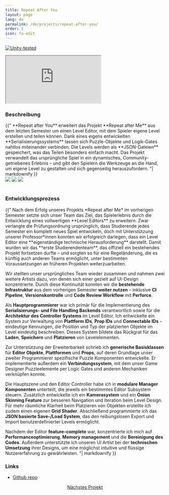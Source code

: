 ```yaml
---
title: Repeat After You
layout: page
lang: de
permalink: /de/projects/repeat-after-you/
order: 2
icon: fa-edit
---
```


[![Unity-tested](https://img.shields.io/badge/Made%20with-Unity%20-%23000000.svg?&logo=unity)](https://unity.com)

<iframe src="https://www.youtube.com/embed/UfmWDT9p7yo?si=vFIVl7djQLLdHUQi" allow="autoplay; encrypted-media; fullscreen;"></iframe>
<br>

### Beschreibung
<div class="blockText"> {{"
**Repeat after You** erweitert das Projekt **Repeat after Me** aus dem letzten Semester um einen Level Editor,
mit dem Spieler eigene Level erstellen und teilen können. Dank eines eigens entwickelten **Serialisierungssystems**
lassen sich Puzzle-Objekte und Logik-Gates nahtlos miteinander verbinden. Die Levels werden als **JSON-Dateien**
gespeichert, was das Teilen besonders einfach macht.
Das Projekt verwandelt das ursprüngliche Spiel in ein dynamisches, Community-getriebenes Erlebnis – und gibt den
Spielern die Werkzeuge an die Hand, um eigene Level zu gestalten und sich gegenseitig herauszufordern.
"| markdownify }} </div>

<div class="screenshots">
    <img src="{{ site.baseurl | append: '/assets/images/ray/screenshot1.png' }}">
    <img src="{{ site.baseurl | append: '/assets/images/ray/screenshot2.png' }}">
    <img src="{{ site.baseurl | append: '/assets/images/ray/screenshot3.png' }}">
</div>
<br>

### Entwicklungsprozess
<div class="blockText"> {{"
Nach dem Erfolg unseres Projekts *Repeat after Me* im vorherigen Semester setzte sich unser Team das Ziel,
das Spielerlebnis durch die Entwicklung eines vollwertigen **Level Editors** zu erweitern. Zwar verlangte die
Prüfungsordnung ursprünglich, dass Studierende jedes Semester ein komplett neues Spiel entwickeln, doch mit
Unterstützung unserer Professor*innen konnten wir erfolgreich darlegen, dass ein Level Editor eine **eigenständige
technische Herausforderung** darstellt. Damit wurden wir das **erste Studierendenteam**, das offiziell ein bestehendes
Projekt fortsetzen durfte – und sorgten so für eine Regeländerung, die es künftig auch anderen Teams ermöglicht,
unter bestimmten Voraussetzungen an früheren Projekten weiterzuarbeiten.

Wir stellten unser ursprüngliches Team wieder zusammen und nahmen zwei weitere Artists dazu, von denen sich einer
gezielt auf UI-Design konzentrierte. Durch diese Kontinuität konnten wir die **bestehende Infrastruktur** aus dem
vorherigen Semester **weiter nutzen** – inklusive **CI Pipeline**, **Versionskontrolle** und **Code Review Workflow**
mit **Perforce**.

Als **Hauptprogrammierer** war ich primär für die Implementierung des **Serialisierungs- und File Handling Backends**
verantwortlich sowie für die **Architektur des Controller Systems** im Level Editor. Ich entwickelte ein System
zur Verwaltung von **Plattform IDs**, **Prop IDs** und **Connectable IDs** – eindeutige Kennungen, die Position und Typ
der platzierten Objekte im Level eindeutig beschreiben. Dieses System bildete das Rückgrat für das **Laden**,
**Speichern** und **Platzieren** von Levelelementen.

Zur Unterstützung der Erweiterbarkeit schrieb ich **generische Basisklassen** für **Editor Objekte**, **Plattformen** und
**Props**, auf deren Grundlage unser zweiter Programmierer spezifische Puzzle Komponenten entwickelte. Er
implementierte außerdem ein **Verbindungssystem**, mit dem unser Game Designer Puzzleelemente per Logic Gates
und anderen Mechaniken verknüpfen konnte.

Die Hauptszene und den Editor Controller habe ich in **modulare Manager Komponenten** unterteilt, die jeweils ein
bestimmtes Editor Subsystem steuern. Zusätzlich entwickelte ich ein **Kamerasystem** und ein **Onion Skinning Feature**
zur besseren Navigation und Iteration beim Level Design. Für mehr räumliche Klarheit beim Platzieren von Objekten
erstellte ich zudem einen eigenen **Grid Shader**. Abschließend programmierte ich das **JSON basierte
Save-/Load System**, das den reibungslosen Export und Import benutzerdefinierter Levels ermöglicht.

Nachdem der Editor **feature-complete** war, konzentrierte ich mich auf **Performanceoptimierung**, **Memory management**
und die **Bereinigung des Codes**. Außerdem unterstützte ich unseren UI Artist bei der **technischen Umsetzung** ihrer
Designs, um eine möglichst intuitive und flüssige Nutzererfahrung zu gewährleisten.
"| markdownify }} </div>

### Links
* [Github repo](https://github.com/sareklambert/repeat-after-you)

<div style="text-align: center;">
<a href="{{ site.baseurl | append: '/de/projects/behaviour-modules/index.html' }}" class="button scrolly">Nächstes Projekt</a>
</div>
